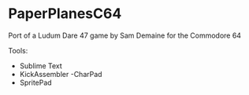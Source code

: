 # PaperPlanesC64
Port of a Ludum Dare 47 game by Sam Demaine for the Commodore 64

Tools:

- Sublime Text
- KickAssembler
 -CharPad
- SpritePad

